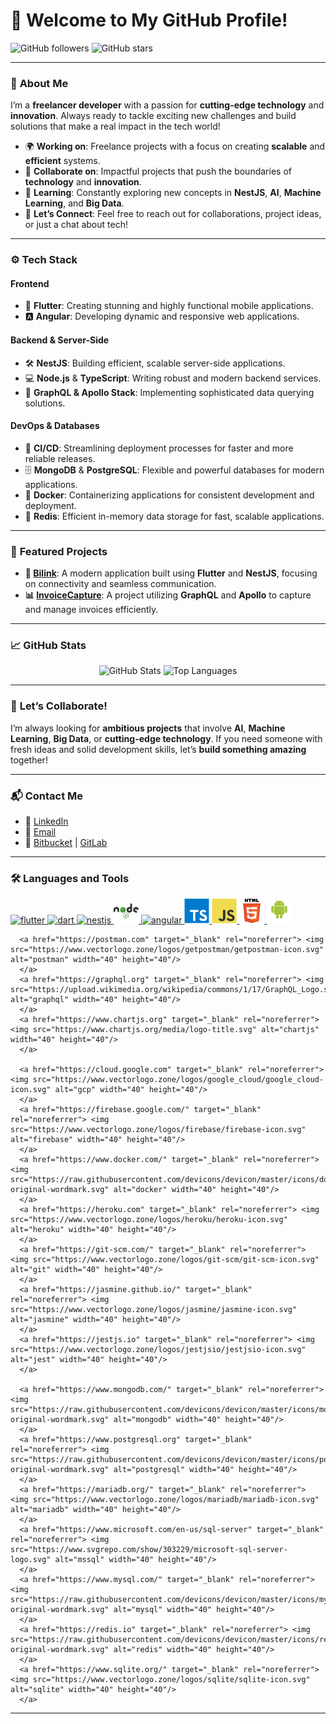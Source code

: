 
# 👋 Welcome to My GitHub Profile!

![GitHub followers](https://img.shields.io/github/followers/nicogg?style=social) ![GitHub stars](https://img.shields.io/github/stars/nicogg?style=social)

---

### 🚀 **About Me**

I’m a **freelancer developer** with a passion for **cutting-edge technology** and **innovation**. Always ready to tackle exciting new challenges and build solutions that make a real impact in the tech world!

- 🌍 **Working on**: Freelance projects with a focus on creating **scalable** and **efficient** systems.
- 🤝 **Collaborate on**: Impactful projects that push the boundaries of **technology** and **innovation**.
- 🧠 **Learning**: Constantly exploring new concepts in **NestJS**, **AI**, **Machine Learning**, and **Big Data**.
- 💬 **Let’s Connect**: Feel free to reach out for collaborations, project ideas, or just a chat about tech!

---

### ⚙️ **Tech Stack**

#### **Frontend**  
- 🦋 **Flutter**: Creating stunning and highly functional mobile applications.  
- 🅰️ **Angular**: Developing dynamic and responsive web applications.

#### **Backend & Server-Side**  
- 🛠️ **NestJS**: Building efficient, scalable server-side applications.  
- 💻 **Node.js** & **TypeScript**: Writing robust and modern backend services.  
- 🚀 **GraphQL & Apollo Stack**: Implementing sophisticated data querying solutions.

#### **DevOps & Databases**  
- 🎯 **CI/CD**: Streamlining deployment processes for faster and more reliable releases.  
- 🗄️ **MongoDB** & **PostgreSQL**: Flexible and powerful databases for modern applications.  
- 🐳 **Docker**: Containerizing applications for consistent development and deployment.  
- 🔧 **Redis**: Efficient in-memory data storage for fast, scalable applications.

---

### 🌟 **Featured Projects**

- **💼 [Bilink](https://github.com/nicogg/bilink)**: A modern application built using **Flutter** and **NestJS**, focusing on connectivity and seamless communication.
- **📊 [InvoiceCapture](https://github.com/nicogg/invoicecapture)**: A project utilizing **GraphQL** and **Apollo** to capture and manage invoices efficiently.

---

### 📈 **GitHub Stats**

<p align="center">
  <img src="https://github-readme-stats.vercel.app/api?username=nicogg&show_icons=true&theme=radical" alt="GitHub Stats" width="400"/>
  <img src="https://github-readme-stats.vercel.app/api/top-langs/?username=nicogg&layout=compact&theme=radical" alt="Top Languages" width="400"/>
</p>

---

### 🤝 **Let’s Collaborate!**

I’m always looking for **ambitious projects** that involve **AI**, **Machine Learning**, **Big Data**, or **cutting-edge technology**. If you need someone with fresh ideas and solid development skills, let’s **build something amazing** together!

---

### 📬 **Contact Me**

- 💼 [LinkedIn](https://www.linkedin.com/in/nicogg)  
- 📧 [Email](mailto:nigalval@gmail.com)  
- 🔧 [Bitbucket](https://bitbucket.org/nico94/) | [GitLab](https://gitlab.com/nicoGG)

---

### 🛠️ **Languages and Tools**

<p align="left"> 
      <a href="https://flutter.dev" target="_blank" rel="noreferrer"> <img src="https://www.vectorlogo.zone/logos/flutterio/flutterio-icon.svg" alt="flutter" width="40" height="40"/> 
      </a> 
      <a href="https://dart.dev" target="_blank" rel="noreferrer"> <img src="https://www.vectorlogo.zone/logos/dartlang/dartlang-icon.svg" alt="dart" width="40" height="40"/>
      </a>
      <a href="https://nestjs.com/" target="_blank" rel="noreferrer"> <img src="https://upload.wikimedia.org/wikipedia/commons/a/a8/NestJS.svg" alt="nestjs" width="40" height="40"/> 
      </a>
      <a href="https://nodejs.org" target="_blank" rel="noreferrer"> <img src="https://raw.githubusercontent.com/devicons/devicon/master/icons/nodejs/nodejs-original-wordmark.svg" alt="nodejs" width="40" height="40"/> 
      </a>
      <a href="https://angular.io" target="_blank" rel="noreferrer"> <img src="https://angular.io/assets/images/logos/angular/angular.svg" alt="angular" width="40" height="40"/> 
      </a> 
      <a href="https://www.typescriptlang.org/" target="_blank" rel="noreferrer"> <img src="https://raw.githubusercontent.com/devicons/devicon/master/icons/typescript/typescript-original.svg" alt="typescript" width="40" height="40"/> 
      </a>
      <a href="https://developer.mozilla.org/en-US/docs/Web/JavaScript" target="_blank" rel="noreferrer"> <img src="https://raw.githubusercontent.com/devicons/devicon/master/icons/javascript/javascript-original.svg" alt="javascript" width="40" height="40"/>
      </a>
      <a href="https://www.w3.org/html/" target="_blank" rel="noreferrer"> <img src="https://raw.githubusercontent.com/devicons/devicon/master/icons/html5/html5-original-wordmark.svg" alt="html5" width="40" height="40"/> 
      </a>
      <a href="https://developer.android.com" target="_blank" rel="noreferrer"> <img src="https://raw.githubusercontent.com/devicons/devicon/master/icons/android/android-original-wordmark.svg" alt="android" width="40" height="40"/>
      </a>
      
      <a href="https://postman.com" target="_blank" rel="noreferrer"> <img src="https://www.vectorlogo.zone/logos/getpostman/getpostman-icon.svg" alt="postman" width="40" height="40"/>
      </a>
      <a href="https://graphql.org" target="_blank" rel="noreferrer"> <img src="https://upload.wikimedia.org/wikipedia/commons/1/17/GraphQL_Logo.svg" alt="graphql" width="40" height="40"/>
      </a>
      <a href="https://www.chartjs.org" target="_blank" rel="noreferrer"> <img src="https://www.chartjs.org/media/logo-title.svg" alt="chartjs" width="40" height="40"/> 
      </a>
      
      <a href="https://cloud.google.com" target="_blank" rel="noreferrer"> <img src="https://www.vectorlogo.zone/logos/google_cloud/google_cloud-icon.svg" alt="gcp" width="40" height="40"/>
      </a>
      <a href="https://firebase.google.com/" target="_blank" rel="noreferrer"> <img src="https://www.vectorlogo.zone/logos/firebase/firebase-icon.svg" alt="firebase" width="40" height="40"/>
      </a> 
      <a href="https://www.docker.com/" target="_blank" rel="noreferrer"> <img src="https://raw.githubusercontent.com/devicons/devicon/master/icons/docker/docker-original-wordmark.svg" alt="docker" width="40" height="40"/>
      </a>
      <a href="https://heroku.com" target="_blank" rel="noreferrer"> <img src="https://www.vectorlogo.zone/logos/heroku/heroku-icon.svg" alt="heroku" width="40" height="40"/> 
      </a> 
      <a href="https://git-scm.com/" target="_blank" rel="noreferrer"> <img src="https://www.vectorlogo.zone/logos/git-scm/git-scm-icon.svg" alt="git" width="40" height="40"/>
      </a> 
      <a href="https://jasmine.github.io/" target="_blank" rel="noreferrer"> <img src="https://www.vectorlogo.zone/logos/jasmine/jasmine-icon.svg" alt="jasmine" width="40" height="40"/> 
      </a> 
      <a href="https://jestjs.io" target="_blank" rel="noreferrer"> <img src="https://www.vectorlogo.zone/logos/jestjsio/jestjsio-icon.svg" alt="jest" width="40" height="40"/> 
      </a>
      
      <a href="https://www.mongodb.com/" target="_blank" rel="noreferrer"> <img src="https://raw.githubusercontent.com/devicons/devicon/master/icons/mongodb/mongodb-original-wordmark.svg" alt="mongodb" width="40" height="40"/>
      </a>
      <a href="https://www.postgresql.org" target="_blank" rel="noreferrer"> <img src="https://raw.githubusercontent.com/devicons/devicon/master/icons/postgresql/postgresql-original-wordmark.svg" alt="postgresql" width="40" height="40"/>
      </a> 
      <a href="https://mariadb.org/" target="_blank" rel="noreferrer"> <img src="https://www.vectorlogo.zone/logos/mariadb/mariadb-icon.svg" alt="mariadb" width="40" height="40"/>
      </a>
      <a href="https://www.microsoft.com/en-us/sql-server" target="_blank" rel="noreferrer"> <img src="https://www.svgrepo.com/show/303229/microsoft-sql-server-logo.svg" alt="mssql" width="40" height="40"/> 
      </a> 
      <a href="https://www.mysql.com/" target="_blank" rel="noreferrer"> <img src="https://raw.githubusercontent.com/devicons/devicon/master/icons/mysql/mysql-original-wordmark.svg" alt="mysql" width="40" height="40"/>
      </a> 
      <a href="https://redis.io" target="_blank" rel="noreferrer"> <img src="https://raw.githubusercontent.com/devicons/devicon/master/icons/redis/redis-original-wordmark.svg" alt="redis" width="40" height="40"/> 
      </a> 
      <a href="https://www.sqlite.org/" target="_blank" rel="noreferrer"> <img src="https://www.vectorlogo.zone/logos/sqlite/sqlite-icon.svg" alt="sqlite" width="40" height="40"/> 
      </a> 
</p>

---

